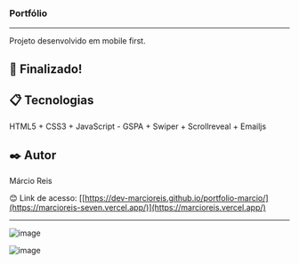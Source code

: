 ### Portfólio 

---

Projeto desenvolvido em mobile first.

## 🚀 Finalizado!

## 📋 Tecnologias
HTML5 + CSS3 + JavaScript - GSPA + Swiper + Scrollreveal + Emailjs

## ✒️ Autor
Márcio Reis

😊 Link de acesso: [[https://dev-marcioreis.github.io/portfolio-marcio/](https://marcioreis-seven.vercel.app/)](https://marcioreis.vercel.app/)

---
![image](https://github.com/dev-marcioreis/portfolio-marcio/assets/122680054/a44265b6-b970-4e4b-85f3-bd13a79430cc)

![image](https://github.com/dev-marcioreis/portfolio-marcio/assets/122680054/714109a3-afc9-4277-88d7-a4e445e5089d)







